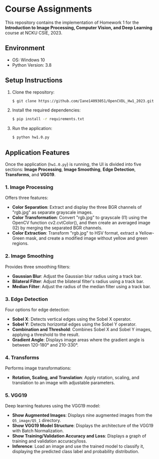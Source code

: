# Course Assignments

This repository contains the implementation of Homework 1 for the **Introduction to Image Processing, Computer Vision, and Deep Learning** course at NCKU CSIE, 2023.

## Environment

- OS: Windows 10
- Python Version: 3.8

## Setup Instructions

1. Clone the repository:
   ```bash
   $ git clone https://github.com/Iane14093051/OpenCVDL_Hw1_2023.git
   ```
2. Install the required dependencies:
   ```bash
   $ pip install -r requirements.txt
   ```
3. Run the application:
   ```bash
   $ python hw1.0.py
   ```

## Application Features

Once the application (`hw1.0.py`) is running, the UI is divided into five sections: **Image Processing**, **Image Smoothing**, **Edge Detection**, **Transforms**, and **VGG19**.

### 1. Image Processing
Offers three features:
- **Color Separation**: Extract and display the three BGR channels of "rgb.jpg" as separate grayscale images.
- **Color Transformation**: Convert "rgb.jpg" to grayscale (I1) using the OpenCV function cv2.cvtColor(), and then create an averaged image (I2) by merging the separated BGR channels.
- **Color Extraction**: Transform "rgb.jpg" to HSV format, extract a Yellow-Green mask, and create a modified image without yellow and green regions.

### 2. Image Smoothing
Provides three smoothing filters:
- **Gaussian Blur**: Adjust the Gaussian blur radius using a track bar.
- **Bilateral Filter**: Adjust the bilateral filter's radius using a track bar.
- **Median Filter**: Adjust the radius of the median filter using a track bar.

### 3. Edge Detection
Four options for edge detection:
- **Sobel X**: Detects vertical edges using the Sobel X operator.
- **Sobel Y**: Detects horizontal edges using the Sobel Y operator.
- **Combination and Threshold**: Combines Sobel X and Sobel Y images, applying a threshold to the result.
- **Gradient Angle**: Displays image areas where the gradient angle is between 120-180° and 210-330°.

### 4. Transforms
Performs image transformations:
- **Rotation, Scaling, and Translation**: Apply rotation, scaling, and translation to an image with adjustable parameters.

### 5. VGG19
Deep learning features using the VGG19 model:
- **Show Augmented Images**: Displays nine augmented images from the `Q5_image/Q5_1` directory.
- **Show VGG19 Model Structure**: Displays the architecture of the VGG19 with Batch Normalization.
- **Show Training/Validation Accuracy and Loss**: Displays a graph of training and validation accuracy/loss.
- **Inference**: Load an image and use the trained model to classify it, displaying the predicted class label and probability distribution.

